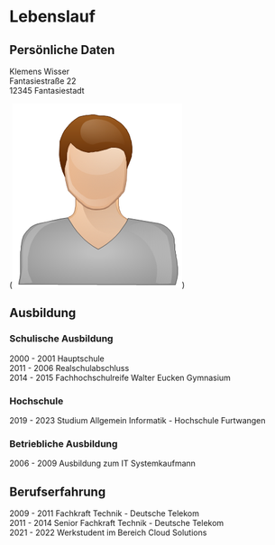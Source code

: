 # Lebenslauf

## Persönliche Daten

Klemens Wisser \
Fantasiestraße 22 \
12345 Fantasiestadt

(![Profile Picture](ProfilePic.png))

## Ausbildung

### Schulische Ausbildung

2000 - 2001 Hauptschule \
2011 - 2006 Realschulabschluss \
2014 - 2015 Fachhochschulreife Walter Eucken Gymnasium

### Hochschule

2019 - 2023 Studium Allgemein Informatik - Hochschule Furtwangen

### Betriebliche Ausbildung

2006 - 2009 Ausbildung zum IT Systemkaufmann

## Berufserfahrung

2009 - 2011 Fachkraft Technik - Deutsche Telekom \
2011 - 2014 Senior Fachkraft Technik - Deutsche Telekom \
2021 - 2022 Werkstudent im Bereich Cloud Solutions
